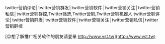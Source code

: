 twitter营销评论│twitter营销群发│twitter营销软件│twitter营销关注│twitter营销私信│twitter营销群控,Twitter筛选,Twitter营销,Twitter营销机器人
twitter营销评论│twitter营销群发│twitter营销软件│twitter营销关注│twitter营销私信│twitter营销群控

[😍想了解推广相关软件的朋友请登录 http://www.vst.tw](http://www.vst.tw)



